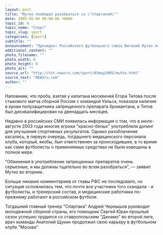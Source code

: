 ```yaml
---
layout: post
title: "Мутко пообещал разобраться со \"Спартаком\""
date: 2005-05-04 00:00:00 +0000
topic_id: 6
topic_name: "Спорт"
topic_slug: sport
categories: [sport]
subtitle: ""
announcement: "Президент Российского футбольного союза Виталий Мутко пообещал разобраться с обвинениями в адрес \"Спартака\" об употреблении футболистами команды допинга в 2003 году, сообщает РИА \"Ореанда\"."
additional_content: ""
photo_filename: ""
photo_width: 0
photo_height: 0
photo_alt: ""
source_url: "http://txt.newsru.com/sport/03may2005/mutko.html"
source_text: "NEWSru.com"
author: ""
---
```

Напомним, что проба, взятая у капитана москвичей Егора Титова после стыкового матча сборной России с командой Уэльса, показала наличие в крови полузащитника запрещенного препарата бромантана, и Титов был дисквалифицирован на двенадцать месяцев.

Недавно в российских СМИ появилась информация о том, что в июле-августе 2003 года многие игроки "красно-белых" употребляли допинг для улучшения спортивных результатов. Однако разоблачения касались, в первую очередь, тогдашнего медицинского персонала клуба, который, якобы, был ответственен за происходившее, в то время как сами футболисты о применяемых средствах не были извещены в полной мере.

"Обвинения в употреблении запрещенных препаратов очень серьезные, и мы должны тщательно во всем разобраться", &mdash; заявил Мутко во вторник.

Больше никаких комментариев от главы РФС не последовало, но ситуация осложнилась тем, что почти все участники того скандала - и футболисты, и тренерский состав, и медицинские работники по-прежнему работают в российском футболе.

Тогдашний главный тренер "Спартака" Андрей Чернышов руководит молодежной сборной страны, его помощник Сергей Юран прошлый сезон успешно трудился со ставропольским "Динамо" во второй лиге, врач команды Анатолий Щукин продолжил свою карьеру в футбольном клубе "Москва".
